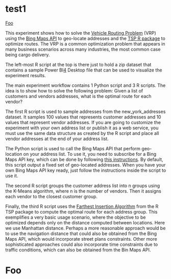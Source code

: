 # test1

[Foo](#foo)

This experiment shows how to solve the [Vehicle Routing Problem][1] (VRP) using the [Bing Maps API][2] to geo-locate addresses and the [TSP R package][3] to optimize routes. The VRP is a common optimization problem that appears in many business scenarios across many industries, the most common case being cargo delivery.

The left-most R script at the top is there just to hold a zip dataset that contains a sample Power BI[4] Desktop file that can be used to visualize the experiment results.

The main experiment workflow contains 1 Python script and 3 R scripts. The idea is to show how to solve the following problem: Given a list of customers and vendors addresses, what is the optimal route for each vendor?

The first R script is used to sample addresses from the new_york_addresses dataset. It samples 100 values that represents customer addresses and 10 values that represent vendor addresses. If you are going to customize the experiment with your own address list or publish it as a web service, you must use the same data structure as created by the R script and place all vendor addresses at the end of your address list.

The Python script is used to call the Bing Maps API that perform geo-location on your address list. To use it, you need to subscribe for a Bing Maps API key, which can be done by following [this instructions][5]. By default, this script output a fixed set of geo-located addresses. When you have your own Bing Maps API key ready, just follow the instructions inside the script to use it.

The second R script groups the customer address list into n groups using the K-Means algorithm, where n is the number of vendors. Then it assigns each vendor to the closest customer group.

Finally, the third R script uses the [Farthest Insertion Algorithm][6] from the R TSP package to compute the optimal route for each address group. This exemplifies a very basic usage scenario, where the objective to be optimized depends only on the distance computed between locations. Here we use Manhattan distance. Perhaps a more reasonable approach would be to use the navigation distance that could also be obtained from the Bing Maps API, which would incorporate street plans constraints. Other more sophisticated approaches could also incorporate time constraints due to traffic conditions, which can also be obtained from the Bin Maps API.

[1]:https://en.wikipedia.org/wiki/Vehicle_routing_problem
[2]:https://msdn.microsoft.com/en-us/library/ff428643.aspx
[3]:https://cran.r-project.org/web/packages/TSP/index.html
[4]:https://powerbi.microsoft.com/en-us/
[5]:https://blogs.bing.com/maps/2015/07/14/bing-maps-now-on-azure/
[6]:https://en.wikipedia.org/wiki/Farthest-first_traversal





# Foo

